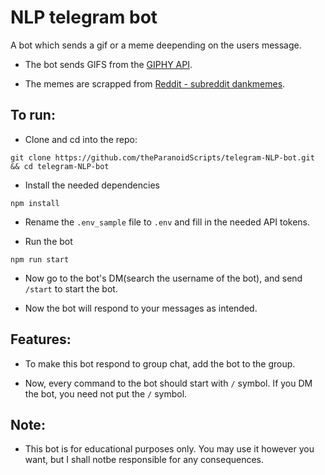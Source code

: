 # NLP telegram bot

A bot which sends a gif or a meme deepending on the users message.

-   The bot sends GIFS from the [GIPHY API](https://developers.giphy.com/).

-   The memes are scrapped from [Reddit - subreddit dankmemes](https://reddit.com/r/dankmemes).

## To run:

-   Clone and cd into the repo:

```
git clone https://github.com/theParanoidScripts/telegram-NLP-bot.git && cd telegram-NLP-bot
```

-   Install the needed dependencies

```
npm install
```

-   Rename the `.env_sample` file to `.env` and fill in the needed API tokens.

-   Run the bot

```
npm run start
```

-   Now go to the bot's DM(search the username of the bot), and send `/start` to start the bot.

-   Now the bot will respond to your messages as intended.

## Features:

-   To make this bot respond to group chat, add the bot to the group.

-   Now, every command to the bot should start with `/` symbol. If you DM the bot, you need not put the `/` symbol.

## Note:

-   This bot is for educational purposes only. You may use it however you want, but I shall notbe responsible for any
    consequences.
